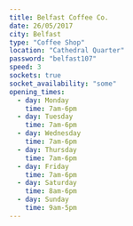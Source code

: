 ```yaml
---
title: Belfast Coffee Co.
date: 26/05/2017
city: Belfast
type: "Coffee Shop"
location: "Cathedral Quarter"
password: "belfast107"
speed: 3
sockets: true
socket_availability: "some"
opening_times:
  - day: Monday
    time: 7am-6pm
  - day: Tuesday
    time: 7am-6pm
  - day: Wednesday
    time: 7am-6pm
  - day: Thursday
    time: 7am-6pm
  - day: Friday
    time: 7am-6pm
  - day: Saturday
    time: 8am-6pm
  - day: Sunday
    time: 9am-5pm
---
```

